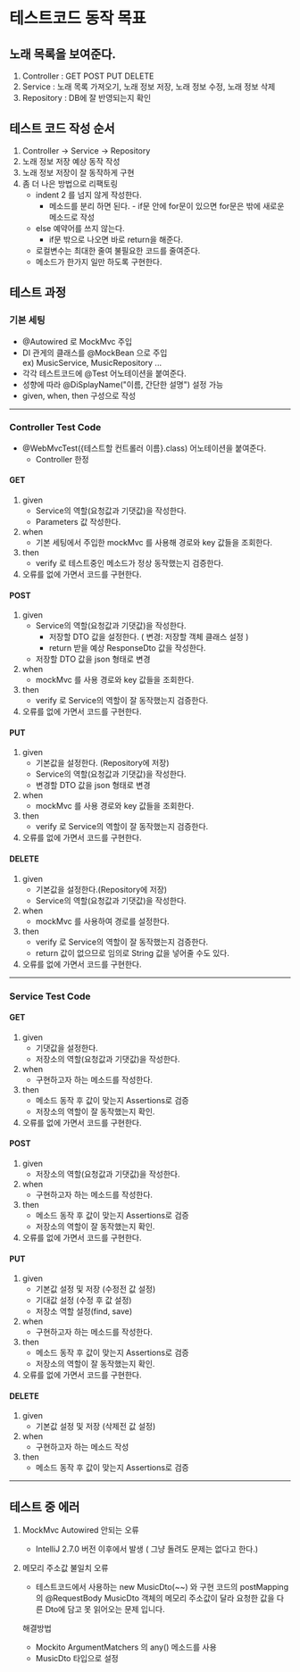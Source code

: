 # 테스트코드 동작 목표

## 노래 목록을 보여준다.
1. Controller : GET POST PUT DELETE
2. Service : 노래 목록 가져오기, 노래 정보 저장, 노래 정보 수정, 노래 정보 삭제
3. Repository : DB에 잘 반영되는지 확인

## 테스트 코드 작성 순서
1. Controller -> Service -> Repository
2. 노래 정보 저장 예상 동작 작성
3. 노래 정보 저장이 잘 동작하게 구현
4. 좀 더 나은 방법으로 리팩토링
    - indent 2 를 넘지 않게 작성한다.
      - 메소드를 분리 하면 된다. - if문 안에 for문이 있으면 for문은 밖에 새로운 메소드로 작성
    - else 예약어를 쓰지 않는다.
      - if문 밖으로 나오면 바로 return을 해준다.
    - 로컬변수는 최대한 줄여 불필요한 코드를 줄여준다.
    - 메소드가 한가지 일만 하도록 구현한다.

## 테스트 과정

### 기본 세팅
- @Autowired 로 MockMvc 주입
- DI 관게의 클래스를 @MockBean 으로 주입  
  ex) MusicService, MusicRepository ...
- 각각 테스트코드에 @Test 어노테이션을 붙여준다.
- 성향에 따라 @DiSplayName("이름, 간단한 설명") 설정 가능
- given, when, then 구성으로 작성

---

### Controller Test Code 
- @WebMvcTest({테스트할 컨트롤러 이름}.class) 어노테이션을 붙여준다.  
  - Controller 한정

#### GET
1. given 
   - Service의 역할(요청값과 기댓값)을 작성한다.
   - Parameters 값 작성한다.
2. when 
   - 기본 세팅에서 주입한 mockMvc 를 사용해 경로와 key 값들을 조회한다.
3. then 
   - verify 로 테스트중인 메소드가 정상 동작했는지 검증한다.
4. 오류를 없에 가면서 코드를 구현한다.

#### POST
1. given 
   - Service의 역할(요청값과 기댓값)을 작성한다.
     - 저장할 DTO 값을 설정한다. ( 변경: 저장할 객체 클래스 설정 )
     - return 받을 예상 ResponseDto 값을 작성한다.
   - 저장할 DTO 값을 json 형태로 변경
2. when
   - mockMvc 를 사용 경로와 key 값들을 조회한다.
3. then
   - verify 로 Service의 역할이 잘 동작했는지 검증한다.
4. 오류를 없에 가면서 코드를 구현한다.

#### PUT
1. given 
   - 기본값을 설정한다. (Repository에 저장)
   - Service의 역할(요청값과 기댓값)을 작성한다.
   - 변경할 DTO 값을 json 형태로 변경
2. when
   - mockMvc 를 사용 경로와 key 값들을 조회한다.
3. then
   - verify 로 Service의 역할이 잘 동작했는지 검증한다.
4. 오류를 없에 가면서 코드를 구현한다.

#### DELETE
1. given
   - 기본값을 설정한다.(Repository에 저장)
   - Service의 역할(요청값과 기댓값)을 작성한다.
2. when
   - mockMvc 를 사용하여 경로를 설정한다.
3. then
   - verify 로 Service의 역할이 잘 동작했는지 검증한다.
   - return 값이 없으므로 임의로 String 값을 넣어줄 수도 있다.
4. 오류를 없에 가면서 코드를 구현한다.

---

### Service Test Code

#### GET
1. given
   - 기댓값을 설정한다. 
   - 저장소의 역할(요청값과 기댓값)을 작성한다.
2. when
   - 구현하고자 하는 메소드를 작성한다.
3. then
   - 메소드 동작 후 값이 맞는지 Assertions로 검증
   - 저장소의 역할이 잘 동작했는지 확인.
4. 오류를 없에 가면서 코드를 구현한다.

#### POST
1. given
   - 저장소의 역할(요청값과 기댓값)을 작성한다.
2. when
   - 구현하고자 하는 메소드를 작성한다.
3. then
   - 메소드 동작 후 값이 맞는지 Assertions로 검증
   - 저장소의 역할이 잘 동작했는지 확인.
4. 오류를 없에 가면서 코드를 구현한다.

#### PUT
1. given
   - 기본값 설정 및 저장 (수정전 값 설정)
   - 기대값 설정 (수정 후 값 설정)
   - 저장소 역할 설정(find, save)
2. when
   - 구현하고자 하는 메소드를 작성한다.
3. then
   - 메소드 동작 후 값이 맞는지 Assertions로 검증
   - 저장소의 역할이 잘 동작했는지 확인.
4. 오류를 없에 가면서 코드를 구현한다.

#### DELETE
1. given
   - 기본값 설정 및 저장 (삭제전 값 설정)
2. when
   - 구현하고자 하는 메소드 작성
3. then
   - 메소드 동작 후 값이 맞는지 Assertions로 검증

---

## 테스트 중 에러

1. MockMvc Autowired 안되는 오류
    - IntelliJ 2.7.0 버전 이후에서 발생 ( 그냥 돌려도 문제는 없다고 한다.)

2. 메모리 주소값 불일치 오류
   - 테스트코드에서 사용하는 new MusicDto(~~) 와 구현 코드의 postMapping의 @RequestBody MusicDto 객체의
     메모리 주소값이 달라 요청한 값을 다른 Dto에 담고 못 읽어오는 문제 입니다.  

   해결방법
   - Mockito ArgumentMatchers 의 any() 메소드를 사용
   - MusicDto 타입으로 설정 